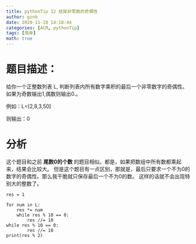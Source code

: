 ```yaml
---
title: pythonTip 12 结尾非零数的奇偶性
author: gznb
date: 2020-11-18 14:18:44
categories: [ACM, pythonTip]
tags: [简单]
math: true
---
```


# 题目描述：
给你一个正整数列表 L, 判断列表内所有数字乘积的最后一个非零数字的奇偶性。如果为奇数输出1,偶数则输出0.。

例如：L=[2,8,3,50]

则输出：0


# 分析 
这个题目和之前 **尾数0的个数** 的题目相似。都是，如果把数组中所有数都乘起来，结果会比较大。
但是这个题目有一点区别，那就是，最后只要求一个不为0的数字的奇偶性。那么我干脆就只保存最后一个不为0的数。
这样的话就不会出现特别大的整数了。

```python3
res = 1

for num in L:
    res *= num
    while res % 10 == 0:
        res //= 10
while res % 10 == 0:
        res //= 10
print(res % 2)
```